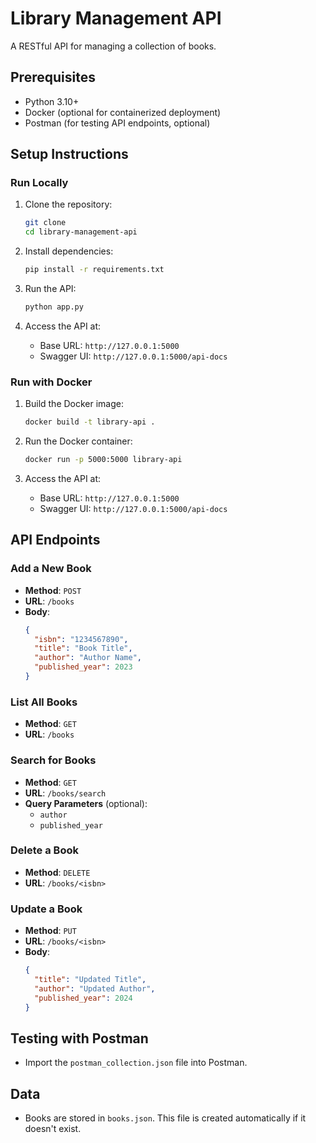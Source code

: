 # Library Management API

A RESTful API for managing a collection of books.

## Prerequisites

- Python 3.10+
- Docker (optional for containerized deployment)
- Postman (for testing API endpoints, optional)

## Setup Instructions

### Run Locally

1. Clone the repository:
   ```bash
   git clone 
   cd library-management-api
   ```

2. Install dependencies:
   ```bash
   pip install -r requirements.txt
   ```

3. Run the API:
   ```bash
   python app.py
   ```

4. Access the API at:
   - Base URL: `http://127.0.0.1:5000`
   - Swagger UI: `http://127.0.0.1:5000/api-docs`

### Run with Docker

1. Build the Docker image:
   ```bash
   docker build -t library-api .
   ```

2. Run the Docker container:
   ```bash
   docker run -p 5000:5000 library-api
   ```

3. Access the API at:
   - Base URL: `http://127.0.0.1:5000`
   - Swagger UI: `http://127.0.0.1:5000/api-docs`

## API Endpoints

### Add a New Book
- **Method**: `POST`
- **URL**: `/books`
- **Body**:
  ```json
  {
    "isbn": "1234567890",
    "title": "Book Title",
    "author": "Author Name",
    "published_year": 2023
  }
  ```

### List All Books
- **Method**: `GET`
- **URL**: `/books`

### Search for Books
- **Method**: `GET`
- **URL**: `/books/search`
- **Query Parameters** (optional):
  - `author`
  - `published_year`

### Delete a Book
- **Method**: `DELETE`
- **URL**: `/books/<isbn>`

### Update a Book
- **Method**: `PUT`
- **URL**: `/books/<isbn>`
- **Body**:
  ```json
  {
    "title": "Updated Title",
    "author": "Updated Author",
    "published_year": 2024
  }
  ```

## Testing with Postman

- Import the `postman_collection.json` file into Postman.

## Data
- Books are stored in `books.json`. This file is created automatically if it doesn't exist.


